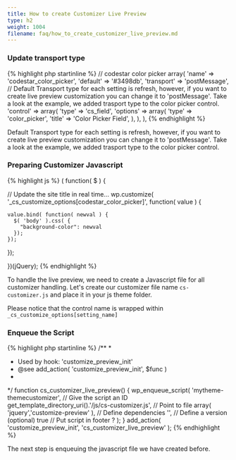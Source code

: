```yaml
---
title: How to create Customizer Live Preview
type: h2
weight: 1004
filename: faq/how_to_create_customizer_live_preview.md
---
```


### Update transport type

{% highlight php startinline %}
// codestar color picker
array(
  'name'          => 'codestar_color_picker',
  'default'       => '#3498db',
  'transport'     => 'postMessage', // Default Transport type for each setting is refresh, however, if you want to create live preview customization you can change it to 'postMessage'. Take a look at the example, we added trasport type to the color picker control.
  'control'       => array(
    'type'        => 'cs_field',
    'options'     => array(
      'type'      => 'color_picker',
      'title'     => 'Color Picker Field',
    ),
  ),
),
{% endhighlight %}

Default Transport type for each setting is refresh, however, if you want to create live preview customization you can change it to 'postMessage'. Take a look at the example, we added trasport type to the color picker control.

### Preparing Customizer Javascript

{% highlight js %}
( function( $ ) {

  // Update the site title in real time...
  wp.customize( '_cs_customize_options[codestar_color_picker]', function( value ) {

    value.bind( function( newval ) {
      $( 'body' ).css( {
        "background-color": newval
      });
    });

  });

})(jQuery);
{% endhighlight %}

To handle the live preview, we need to create a Javascript file for all customizer handling. Let's create our customizer file name `cs-customizer.js` and place it in your js theme folder.

Please notice that the control name is wrapped within `_cs_customize_options[setting_name]`

### Enqueue the Script

{% highlight php startinline %}
/**
 *
 * Used by hook: 'customize_preview_init'
 * @see add_action( 'customize_preview_init', $func )
 *
 */
function cs_customizer_live_preview() {
  wp_enqueue_script(
    'mytheme-themecustomizer', // Give the script an ID
    get_template_directory_uri().'/js/cs-customizer.js', // Point to file
    array( 'jquery','customize-preview' ), // Define dependencies
    '', // Define a version (optional)
    true // Put script in footer ?
  );
}
add_action( 'customize_preview_init', 'cs_customizer_live_preview' );
{% endhighlight %}

The next step is enqueuing the javascript file we have created before.
